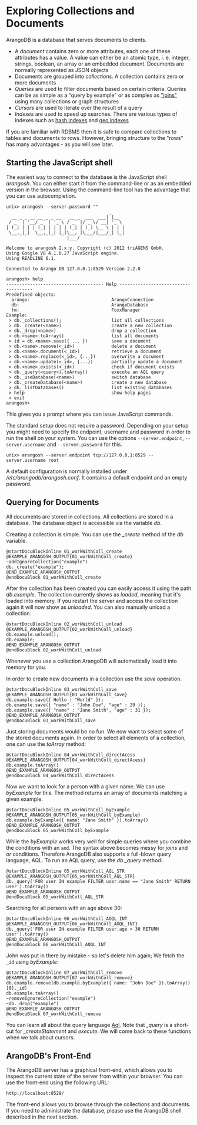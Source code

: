 
Exploring Collections and Documents
===================================

ArangoDB is a database that serves documents to clients.

* A *document* contains zero or more attributes, each one of these
  attributes has a value. A value can either be an atomic type, i. e.
  integer, strings, boolean, an array or an embedded document. Documents
  are normally represented as JSON objects
* Documents are grouped into *collections*. A collection contains zero
  or more documents
* *Queries* are used to filter documents based on certain criteria.
  Queries can be as simple as a "query by example" or as complex as
  ["joins"](../AqlExamples/Join.md) using many collections or graph structures
* *Cursors* are used to iterate over the result of a query
* *Indexes* are used to speed up searches. There are various
  types of indexes such as [hash indexes](../IndexHandling/Hash.md) and [geo indexes](../IndexHandling/Geo.md)

If you are familiar with RDBMS then it is safe to compare collections
to tables and documents to rows. However, bringing structure to the
"rows" has many advantages - as you will see later.

Starting the JavaScript shell
-----------------------------

The easiest way to connect to the database is the JavaScript shell
_arangosh_. You can either start it from the command-line or as an
embedded version in the browser. Using the command-line tool has the
advantage that you can use autocompletion.

    unix> arangosh --server.password ""
                                           _ 
      __ _ _ __ __ _ _ __   __ _  ___  ___| |__ 
     / _` | '__/ _` | '_ \ / _` |/ _ \/ __| '_ \ 
    | (_| | | | (_| | | | | (_| | (_) \__ \ | | |
     \__,_|_|  \__,_|_| |_|\__, |\___/|___/_| |_|
                           |___/

    Welcome to arangosh 2.x.y. Copyright (c) 2012 triAGENS GmbH.
    Using Google V8 4.1.0.27 JavaScript engine.
    Using READLINE 6.1.

    Connected to Arango DB 127.0.0.1:8529 Version 2.2.0

    arangosh> help
    ------------------------------------- Help -------------------------------------
    Predefined objects:                                                 
      arango:                               ArangoConnection           
      db:                                   ArangoDatabase             
      fm:                                   FoxxManager  
    Example:                                                            
     > db._collections();                   list all collections       
     > db._create(<name>)                   create a new collection    
     > db._drop(<name>)                     drop a collection         
     > db.<name>.toArray()                  list all documents         
     > id = db.<name>.save({ ... })         save a document            
     > db.<name>.remove(<_id>)              delete a document          
     > db.<name>.document(<_id>)            retrieve a document        
     > db.<name>.replace(<_id>, {...})      overwrite a document       
     > db.<name>.update(<_id>, {...})       partially update a document
     > db.<name>.exists(<_id>)              check if document exists   
     > db._query(<query>).toArray()         execute an AQL query       
     > db._useDatabase(<name>)              switch database            
     > db._createDatabase(<name>)           create a new database      
     > db._listDatabases()                  list existing databases    
     > help                                 show help pages            
     > exit                                         
    arangosh>

This gives you a prompt where you can issue JavaScript commands.

The standard setup does not require a password. Depending on your
setup you might need to specify the endpoint, username and password
in order to run the shell on your system. You can use the options
`--server.endpoint`, `--server.username` and `--server.password` for
this.

    unix> arangosh --server.endpoint tcp://127.0.0.1:8529 --server.username root

A default configuration is normally installed under
*/etc/arangodb/arangosh.conf*. It contains a default endpoint and an
empty password.

Querying for Documents
----------------------

All documents are stored in collections. All collections are stored in a
database. The database object is accessible via the variable *db*.

Creating a collection is simple. You can use the *_create* method
of the *db* variable.

    @startDocuBlockInline 01_workWithColl_create
    @EXAMPLE_ARANGOSH_OUTPUT{01_workWithColl_create}
    ~addIgnoreCollection("example")
    db._create("example");
    @END_EXAMPLE_ARANGOSH_OUTPUT
    @endDocuBlock 01_workWithColl_create

After the collection has been created you can easily access it using
the path *db.example*. The collection currently shows as *loaded*,
meaning that it's loaded into memory. If you restart the server and
access the collection again it will now show as *unloaded*. You can
also manually unload a collection.

    @startDocuBlockInline 02_workWithColl_unload
    @EXAMPLE_ARANGOSH_OUTPUT{02_workWithColl_unload}
    db.example.unload();
    db.example;
    @END_EXAMPLE_ARANGOSH_OUTPUT
    @endDocuBlock 02_workWithColl_unload

Whenever you use a collection ArangoDB will automatically load it
into memory for you.

In order to create new documents in a collection use the *save*
operation. 

    @startDocuBlockInline 03_workWithColl_save
    @EXAMPLE_ARANGOSH_OUTPUT{03_workWithColl_save}
    db.example.save({ Hello : "World" });
    db.example.save({ "name" : "John Doe", "age" : 29 });
    db.example.save({ "name" : "Jane Smith", "age" : 31 });
    @END_EXAMPLE_ARANGOSH_OUTPUT
    @endDocuBlock 03_workWithColl_save

Just storing documents would be no fun. We now want to select some of
the stored documents again.  In order to select all elements of a
collection, one can use the *toArray* method:

    @startDocuBlockInline 04_workWithColl_directAcess
    @EXAMPLE_ARANGOSH_OUTPUT{04_workWithColl_directAcess}
    db.example.toArray()
    @END_EXAMPLE_ARANGOSH_OUTPUT
    @endDocuBlock 04_workWithColl_directAcess

Now we want to look for a person with a given name. We can use
*byExample* for this. The method returns an array of documents
matching a given example.

    @startDocuBlockInline 05_workWithColl_byExample
    @EXAMPLE_ARANGOSH_OUTPUT{05_workWithColl_byExample}
    db.example.byExample({ name: "Jane Smith" }).toArray()
    @END_EXAMPLE_ARANGOSH_OUTPUT
    @endDocuBlock 05_workWithColl_byExample

While the *byExample* works very well for simple queries where you
combine the conditions with an `and`. The syntax above becomes messy for *joins*
and *or* conditions. Therefore ArangoDB also supports a full-blown
query language, AQL. To run an AQL query, use the *db._query* method:.

    @startDocuBlockInline 05_workWithColl_AQL_STR
    @EXAMPLE_ARANGOSH_OUTPUT{05_workWithColl_AQL_STR}
    db._query('FOR user IN example FILTER user.name == "Jane Smith" RETURN user').toArray()
    @END_EXAMPLE_ARANGOSH_OUTPUT
    @endDocuBlock 05_workWithColl_AQL_STR

Searching for all persons with an age above 30:

    @startDocuBlockInline 06_workWithColl_AOQL_INT
    @EXAMPLE_ARANGOSH_OUTPUT{06_workWithColl_AOQL_INT}
    db._query('FOR user IN example FILTER user.age > 30 RETURN user').toArray()
    @END_EXAMPLE_ARANGOSH_OUTPUT
    @endDocuBlock 06_workWithColl_AOQL_INT


John was put in there by mistake – so let's delete him again; We fetch
the `_id` using *byExample*:

    @startDocuBlockInline 07_workWithColl_remove
    @EXAMPLE_ARANGOSH_OUTPUT{07_workWithColl_remove}
    db.example.remove(db.example.byExample({ name: "John Doe" }).toArray()[0]._id)
    db.example.toArray()
    ~removeIgnoreCollection("example")
    ~db._drop("example")
    @END_EXAMPLE_ARANGOSH_OUTPUT
    @endDocuBlock 07_workWithColl_remove


You can learn all about the query language [Aql](../Aql/README.md). Note that
*_query* is a short-cut for *_createStatement* and *execute*. We will
come back to these functions when we talk about cursors.

ArangoDB's Front-End
--------------------

The ArangoDB server has a graphical front-end, which allows you to
inspect the current state of the server from within your browser. You
can use the front-end using the following URL:

    http://localhost:8529/

The front-end allows you to browse through the collections and
documents. If you need to administrate the database, please use
the ArangoDB shell described in the next section.


